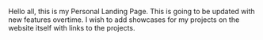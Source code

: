 Hello all, this is my Personal Landing Page. This is going to be updated with new features overtime. I wish to add showcases for my projects on the website itself with links to the projects. 
